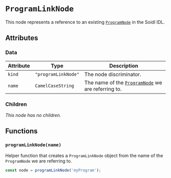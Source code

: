 # `ProgramLinkNode`

This node represents a reference to an existing [`ProgramNode`](../ProgramNode.md) in the Soidl IDL.

## Attributes

### Data

| Attribute | Type                | Description                                                             |
| --------- | ------------------- | ----------------------------------------------------------------------- |
| `kind`    | `"programLinkNode"` | The node discriminator.                                                 |
| `name`    | `CamelCaseString`   | The name of the [`ProgramNode`](../ProgramNode.md) we are referring to. |

### Children

_This node has no children._

## Functions

### `programLinkNode(name)`

Helper function that creates a `ProgramLinkNode` object from the name of the `ProgramNode` we are referring to.

```ts
const node = programLinkNode('myProgram');
```
